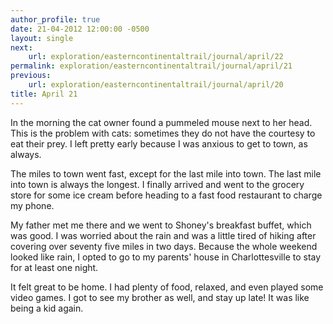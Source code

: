 ```yaml
---
author_profile: true
date: 21-04-2012 12:00:00 -0500
layout: single
next:
    url: exploration/easterncontinentaltrail/journal/april/22
permalink: exploration/easterncontinentaltrail/journal/april/21
previous:
    url: exploration/easterncontinentaltrail/journal/april/20
title: April 21
---
```

In the morning the cat owner found a pummeled mouse next to her head. This is the problem with cats: sometimes they do not have the courtesy to eat their prey. I left pretty early because I was anxious to get to town, as always.

The miles to town went fast, except for the last mile into town. The last mile into town is always the longest. I finally arrived and went to the grocery store for some ice cream before heading to a fast food restaurant to charge my phone.

My father met me there and we went to Shoney's breakfast buffet, which was good. I was worried about the rain and was a little tired of hiking after covering over seventy five miles in two days. Because the whole weekend looked like rain, I opted to go to my parents' house in Charlottesville to stay for at least one night.

It felt great to be home. I had plenty of food, relaxed, and even played some video games. I got to see my brother as well, and stay up late! It was like being a kid again.